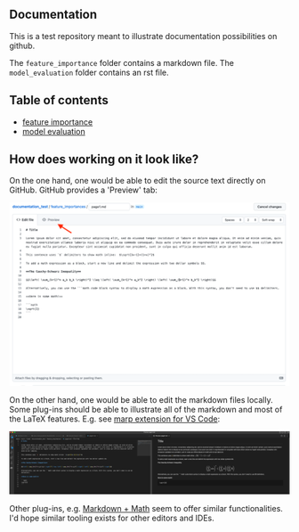 ## Documentation

This is a test repository meant to illustrate documentation possibilities on github.

The `feature_importance` folder contains a markdown file.
The `model_evaluation` folder contains an rst file.

## Table of contents

* [feature importance](https://github.com/kklein/documentation_test/blob/main/feature_importances/page1.md)
* [model evaluation](https://github.com/kklein/documentation_test/blob/main/model_evaluation/page1.rst)

## How does working on it look like?
On the one hand, one would be able to edit the source text directly on GitHub. GitHub provides a 'Preview' tab:

![alt text](/screenshot_github.png)

On the other hand, one would be able to edit the markdown files locally. Some plug-ins should be able to illustrate all of the markdown and most of the LaTeX features. E.g. see [marp extension for VS Code](https://github.com/marp-team/marp-vscode):

![alt text](/screenshot_vs_code.png)

Other plug-ins, e.g. [Markdown + Math](https://marketplace.visualstudio.com/items?itemName=goessner.mdmath) seem to offer similar functionalities. I'd hope similar tooling exists for other editors and IDEs.

